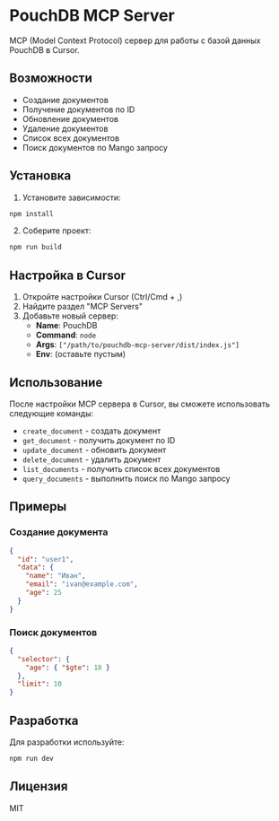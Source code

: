 # PouchDB MCP Server

MCP (Model Context Protocol) сервер для работы с базой данных PouchDB в Cursor.

## Возможности

- Создание документов
- Получение документов по ID
- Обновление документов
- Удаление документов
- Список всех документов
- Поиск документов по Mango запросу

## Установка

1. Установите зависимости:
```bash
npm install
```

2. Соберите проект:
```bash
npm run build
```

## Настройка в Cursor

1. Откройте настройки Cursor (Ctrl/Cmd + ,)
2. Найдите раздел "MCP Servers"
3. Добавьте новый сервер:
   - **Name**: PouchDB
   - **Command**: `node`
   - **Args**: `["/path/to/pouchdb-mcp-server/dist/index.js"]`
   - **Env**: (оставьте пустым)

## Использование

После настройки MCP сервера в Cursor, вы сможете использовать следующие команды:

- `create_document` - создать документ
- `get_document` - получить документ по ID
- `update_document` - обновить документ
- `delete_document` - удалить документ
- `list_documents` - получить список всех документов
- `query_documents` - выполнить поиск по Mango запросу

## Примеры

### Создание документа
```json
{
  "id": "user1",
  "data": {
    "name": "Иван",
    "email": "ivan@example.com",
    "age": 25
  }
}
```

### Поиск документов
```json
{
  "selector": {
    "age": { "$gte": 18 }
  },
  "limit": 10
}
```

## Разработка

Для разработки используйте:
```bash
npm run dev
```

## Лицензия

MIT
